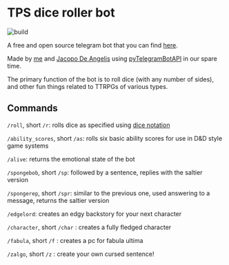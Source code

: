 # TPS dice roller bot
![build](https://github.com/PumaConcolor/TPS-dice-roller-bot/actions/workflows/python-app.yml/badge.svg)


A free and open source telegram bot that you can find [here](https://telegram.me/TPS_dice_roller_bot).

Made by  [me](https://github.com/PumaConcolor) and [Jacopo De Angelis](https://github.com/JacopoDeAngelis) using [pyTelegramBotAPI](https://github.com/eternnoir/pyTelegramBotAPI) in our spare time.

The primary function of the bot is to roll dice (with any number of sides), and other fun things related to TTRPGs of various types.

## Commands
`/roll`, short `/r`: rolls dice as specified using [dice notation](https://en.wikipedia.org/wiki/Dice_notation)

`/ability_scores`, short `/as`: rolls six basic ability scores for use in D&D style game systems

`/alive`: returns the emotional state of the bot

`/spongebob`, short `/sp`: followed by a sentence, replies with the saltier version

`/spongerep`, short `/spr`: similar to the previous one, used answering to a message, returns the saltier version

`/edgelord`: creates an edgy backstory for your next character

`/character`, short `/char` : creates a fully fledged character

`/fabula`, short `/f` : creates a pc for fabula ultima

`/zalgo`, short `/z` : create your own cursed sentence!
